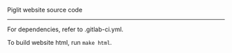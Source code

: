 Piglit website source code

---

For dependencies, refer to .gitlab-ci.yml.

To build website html, run `make html`.
